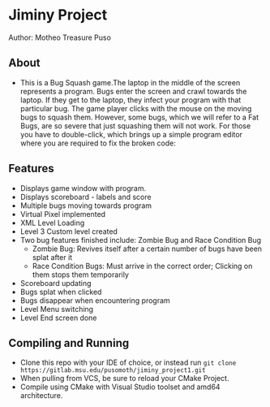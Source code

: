 # Jiminy Project
 Author: Motheo Treasure Puso

## About

- This is a Bug Squash game.The laptop in the middle of the screen represents a program. Bugs enter the screen and crawl towards the laptop. If they get to the laptop, they infect your program with that particular bug. The game player clicks with the mouse on the moving bugs to squash them. However, some bugs, which we will refer to a Fat Bugs, are so severe that just squashing them will not work. For those you have to double-click, which brings up a simple program editor where you are required to fix the broken code:

## Features

- Displays game window with program.
- Displays scoreboard - labels and score
- Multiple bugs moving towards program
- Virtual Pixel implemented
- XML Level Loading
- Level 3 Custom level created
- Two bug features finished include: Zombie Bug and Race Condition Bug
  - Zombie Bug: Revives itself after a certain number of bugs have been splat after it
  - Race Condition Bugs: Must arrive in the correct order; Clicking on them stops them temporarily
- Scoreboard updating
- Bugs splat when clicked
- Bugs disappear when encountering program
- Level Menu switching
- Level End screen done

## Compiling and Running

- Clone this repo with your IDE of choice, or instead run `git clone https://gitlab.msu.edu/pusomoth/jiminy_project1.git`
- When pulling from VCS, be sure to reload your CMake Project.
- Compile using CMake with Visual Studio toolset and amd64 architecture.
